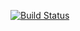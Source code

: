 [![Build Status](https://travis-ci.org/hurrybomber/RK-2.svg?branch=master)](https://travis-ci.org/hurrybomber/RK-2)
